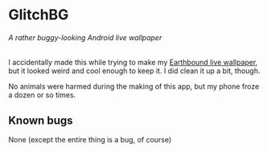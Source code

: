 # GlitchBG

###### A rather buggy-looking Android live wallpaper

I accidentally made this while trying to make my [Earthbound live wallpaper][EBBG], but it looked weird and cool enough to keep it.
I did clean it up a bit, though.

No animals were harmed during the making of this app, but my phone froze a dozen or so times.

## Known bugs

None (except the entire thing is a bug, of course)

[EBBG]: https://github.com/Caagr98/EarthboundBG/
